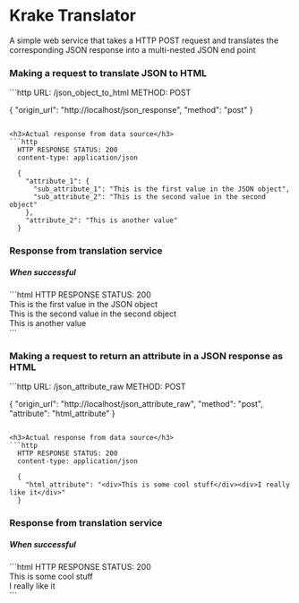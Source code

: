 Krake Translator
===

A simple web service that takes a HTTP POST request and translates the corresponding JSON response into a multi-nested JSON
end point

<h3>Making a request to translate JSON to HTML</h3>
```http
  URL: /json_object_to_html
  METHOD: POST

  {
    "origin_url": "http://localhost/json_response",
    "method": "post"
  }
```

<h3>Actual response from data source</h3>
```http
  HTTP RESPONSE STATUS: 200
  content-type: application/json

  {
    "attribute_1": {
      "sub_attribute_1": "This is the first value in the JSON object",
      "sub_attribute_2": "This is the second value in the second object"
    },
    "attribute_2": "This is another value"
  }
```

<h3>Response from translation service</h3>
<h5>When successful</h5>
```html
  HTTP RESPONSE STATUS: 200

  <html>
    <body>
      <div id="attribute_1">
        <div id="sub_attribute_1">
          This is the first value in the JSON object
        </div>
        <div id="sub_attribute_2">
          This is the second value in the second object
        </div>      
      </div>
      <div id="attribute_2">
        This is another value
      </div>
    </body>
  </html>
```


<h3>Making a request to return an attribute in a JSON response as HTML</h3>
```http
  URL: /json_attribute_raw
  METHOD: POST

  {
    "origin_url": "http://localhost/json_attribute_raw",
    "method": "post",
    "attribute": "html_attribute"
  }
```

<h3>Actual response from data source</h3>
```http
  HTTP RESPONSE STATUS: 200
  content-type: application/json

  {
    "html_attribute": "<div>This is some cool stuff</div><div>I really like it</div>"
  }
```

<h3>Response from translation service</h3>
<h5>When successful</h5>
```html
  HTTP RESPONSE STATUS: 200

  <div>This is some cool stuff</div>
  <div>I really like it</div>
```